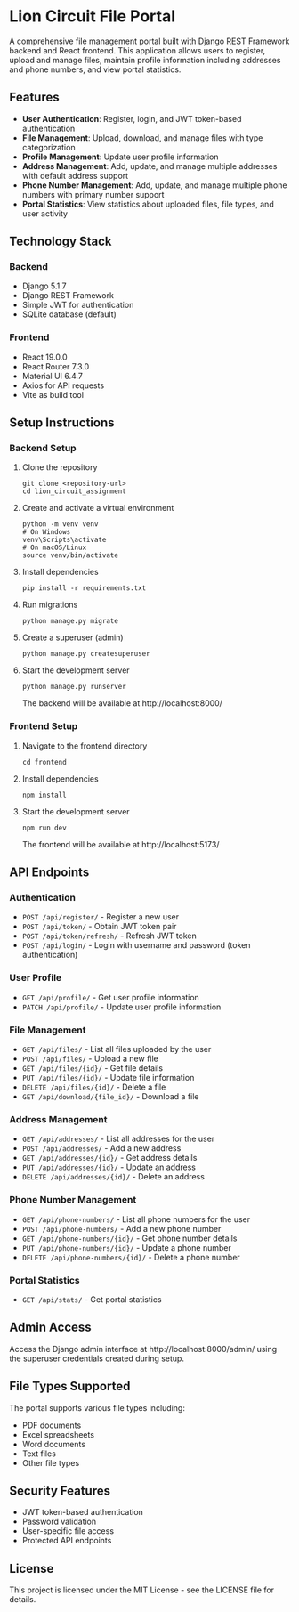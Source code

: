 # Lion Circuit File Portal

A comprehensive file management portal built with Django REST Framework backend and React frontend. This application allows users to register, upload and manage files, maintain profile information including addresses and phone numbers, and view portal statistics.

## Features

- **User Authentication**: Register, login, and JWT token-based authentication
- **File Management**: Upload, download, and manage files with type categorization
- **Profile Management**: Update user profile information
- **Address Management**: Add, update, and manage multiple addresses with default address support
- **Phone Number Management**: Add, update, and manage multiple phone numbers with primary number support
- **Portal Statistics**: View statistics about uploaded files, file types, and user activity

## Technology Stack

### Backend
- Django 5.1.7
- Django REST Framework
- Simple JWT for authentication
- SQLite database (default)

### Frontend
- React 19.0.0
- React Router 7.3.0
- Material UI 6.4.7
- Axios for API requests
- Vite as build tool

## Setup Instructions

### Backend Setup

1. Clone the repository
   ```
   git clone <repository-url>
   cd lion_circuit_assignment
   ```

2. Create and activate a virtual environment
   ```
   python -m venv venv
   # On Windows
   venv\Scripts\activate
   # On macOS/Linux
   source venv/bin/activate
   ```

3. Install dependencies
   ```
   pip install -r requirements.txt
   ```

4. Run migrations
   ```
   python manage.py migrate
   ```

5. Create a superuser (admin)
   ```
   python manage.py createsuperuser
   ```

6. Start the development server
   ```
   python manage.py runserver
   ```
   The backend will be available at http://localhost:8000/

### Frontend Setup

1. Navigate to the frontend directory
   ```
   cd frontend
   ```

2. Install dependencies
   ```
   npm install
   ```

3. Start the development server
   ```
   npm run dev
   ```
   The frontend will be available at http://localhost:5173/

## API Endpoints

### Authentication
- `POST /api/register/` - Register a new user
- `POST /api/token/` - Obtain JWT token pair
- `POST /api/token/refresh/` - Refresh JWT token
- `POST /api/login/` - Login with username and password (token authentication)

### User Profile
- `GET /api/profile/` - Get user profile information
- `PATCH /api/profile/` - Update user profile information

### File Management
- `GET /api/files/` - List all files uploaded by the user
- `POST /api/files/` - Upload a new file
- `GET /api/files/{id}/` - Get file details
- `PUT /api/files/{id}/` - Update file information
- `DELETE /api/files/{id}/` - Delete a file
- `GET /api/download/{file_id}/` - Download a file

### Address Management
- `GET /api/addresses/` - List all addresses for the user
- `POST /api/addresses/` - Add a new address
- `GET /api/addresses/{id}/` - Get address details
- `PUT /api/addresses/{id}/` - Update an address
- `DELETE /api/addresses/{id}/` - Delete an address

### Phone Number Management
- `GET /api/phone-numbers/` - List all phone numbers for the user
- `POST /api/phone-numbers/` - Add a new phone number
- `GET /api/phone-numbers/{id}/` - Get phone number details
- `PUT /api/phone-numbers/{id}/` - Update a phone number
- `DELETE /api/phone-numbers/{id}/` - Delete a phone number

### Portal Statistics
- `GET /api/stats/` - Get portal statistics

## Admin Access

Access the Django admin interface at http://localhost:8000/admin/ using the superuser credentials created during setup.

## File Types Supported

The portal supports various file types including:
- PDF documents
- Excel spreadsheets
- Word documents
- Text files
- Other file types

## Security Features

- JWT token-based authentication
- Password validation
- User-specific file access
- Protected API endpoints

## License

This project is licensed under the MIT License - see the LICENSE file for details.